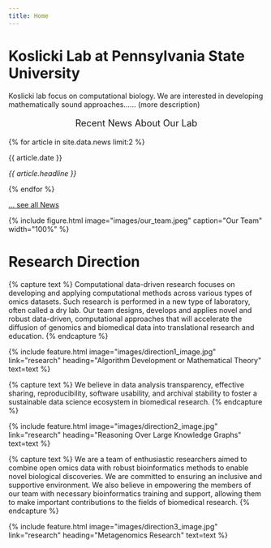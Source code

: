 ```yaml
---
title: Home 
---
```


# Koslicki Lab at Pennsylvania State University
Koslicki lab focus on computational biology. We are interested in developing mathematically sound approaches...... (more description)

<div class="item2">
  <p style='text-align: center; font-size: 18px'> Recent News About Our Lab</p>
  {% for article in site.data.news limit:2 %}
  <p> {{ article.date }} </p>
  <p><em>{{ article.headline }}</em></p>
  {% endfor %}
  <p><a href="{{ 'allnews/allnews.html' | relative_url }}">... see all News</a></p>
</div>


<!-- section break -->

{%
  include figure.html
  image="images/our_team.jpeg"
  caption="Our Team"
  width="100%" 
%}

<!-- section break -->
# Research Direction

{% capture text %}
Computational data-driven research focuses on developing and applying computational methods across various types of omics datasets. Such research is performed in a new type of laboratory, often called a dry lab. Our team designs, develops and applies novel and robust data-driven, computational approaches that will accelerate the diffusion of genomics and biomedical data into translational research and education.
{% endcapture %}

{%
  include feature.html
  image="images/direction1_image.jpg"
  link="research"
  heading="Algorithm Development or Mathematical Theory"
  text=text
%}

{% capture text %}
We believe in data analysis transparency, effective sharing, reproducibility, software usability, and archival stability to foster a sustainable data science ecosystem in biomedical research.
{% endcapture %}

{%
  include feature.html
  image="images/direction2_image.jpg"
  link="research"
  heading="Reasoning Over Large Knowledge Graphs"
  text=text
%}

{% capture text %}
We are a team of enthusiastic researchers aimed to combine open omics data with robust bioinformatics methods to enable novel biological discoveries. We are committed to ensuring an inclusive and supportive environment. We also believe in empowering the members of our team with necessary bioinformatics training and support, allowing them to make important contributions to the fields of biomedical research.
{% endcapture %}

{%
  include feature.html
  image="images/direction3_image.jpg"
  link="research"
  heading="Metagenomics Research"
  text=text
%}
